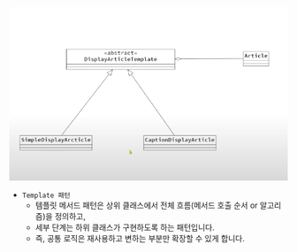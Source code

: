 ![img.png](../resources/template.png)

- `Template 패턴`
    - 템플릿 메서드 패턴은 상위 클래스에서 전체 흐름(메서드 호출 순서 or 알고리즘)을 정의하고,
    - 세부 단계는 하위 클래스가 구현하도록 하는 패턴입니다.
    - 즉, 공통 로직은 재사용하고 변하는 부분만 확장할 수 있게 합니다.